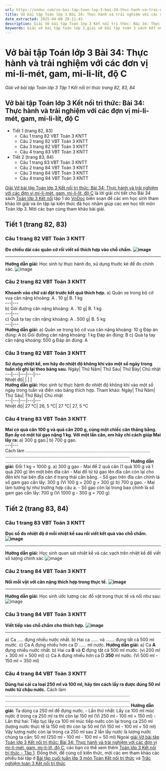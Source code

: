 ```yaml
---
url: https://vndoc.com/vo-bai-tap-toan-lop-3-bai-34-thuc-hanh-va-trai-nghiem-voi-cac-don-vi-mi-li-met-gam-mi-li-lit-do-c-310535
title: Vở bài tập Toán lớp 3 Bài 34: Thực hành và trải nghiệm với các đơn vị mi-li-mét, gam, mi-li-lít, độ C - Giải vở bài tập Toán lớp 3 Tập 1 Kết nối tri thức trang 82, 83, 84 - VnDoc.com
date_extracted: 2025-04-08 20:11:43
description: Giải Vở bài tập Toán lớp 3 Kết nối tri thức: Bài 34: Thực hành và trải nghiệm với các đợn vị mi-li-mét, gam, mi-li-lít, độ C, luyện giải bài tập Toán lớp 3 ngắn gọn, dễ hiểu. Mời các em cùng theo dõi.
keywords: Giải vở bài tập toán lớp 3,giải vở bài tập toán 3 sách kết nối thực hành và trải nghiệm với các đợn vị mi li mét gam mi li lít độ c,giải vở bài tập toán 3 sách kết nối tri thức thực hành và trải nghiệm với các đợn vị mi li mét gam mi li lít độ c,giải vở bài tập toán 3 sách kết nối tri thức bài 34,thực hành và trải nghiệm với các đợn vị mi li mét gam mi li lít độ c,Giải vở bài tập toán 3 kết nối bài thực hành và trải nghiệm với các đợn vị mi li mét gam mi li lít độ c
---
```


# Vở bài tập Toán lớp 3 Bài 34: Thực hành và trải nghiệm với các đơn vị mi-li-mét, gam, mi-li-lít, độ C
 _Giải vở bài tập Toán lớp 3 Tập 1 Kết nối tri thức trang 82, 83, 84_
## **Vở bài tập Toán lớp 3 Kết nối tri thức: Bài 34: Thực hành và trải nghiệm với các đợn vị mi-li-mét, gam, mi-li-lít, độ C**
  * Tiết 1 \(trang 82, 83\)
    * Câu 1 trang 82 VBT Toán 3 KNTT
    * Câu 2 trang 82 VBT Toán 3 KNTT
    * Câu 3 trang 82 VBT Toán 3 KNTT
    * Câu 4 trang 83 VBT Toán 3 KNTT
  * Tiết 2 \(trang 83, 84\)
    * Câu 1 trang 83 VBT Toán 3 KNTT
    * Câu 2 trang 84 VBT Toán 3 KNTT
    * Câu 3 trang 84 VBT Toán 3 KNTT
    * Câu 4 trang 84 VBT Toán 3 KNTT

[Giải Vở bài tập Toán lớp 3 Kết nối tri thức: Bài 34: Thực hành và trải nghiệm với các đợn vị mi-li-mét, gam, mi-li-lít, độ C](<https://vndoc.com/vo-bai-tap-toan-lop-3-bai-34-thuc-hanh-va-trai-nghiem-voi-cac-don-vi-mi-li-met-gam-mi-li-lit-do-c-310535>) là lời giải chi tiết cho Bài 34  sách [Toán lớp 3 Kết nối](<https://vndoc.com/toan-lop-3-kntt> "Toán lớp 3 Kết nối") tập 1 do [VnDoc](<https://vndoc.com/>) biên soạn để các em học sinh tham khảo lời giải và ôn tập lại kiến thức đã học nhằm giúp các em học tốt môn Toán lớp 3. Mời các bạn cùng tham khảo bài giải.
## **Tiết 1 \(trang 82, 83\)**
### Câu 1 trang 82  VBT Toán 3 KNTT
**Đo chiều dài các quân cờ rồi viết số thích hợp vào chỗ chấm.**
**![image](https://i.vdoc.vn/data/image/2023/11/30/Picture1-4.png)**
****
**Hướng dẫn giải:**
Học sinh tự thực hành đo, sử dụng thước kẻ để đo chính xác.
![image](https://i.vdoc.vn/data/image/2023/11/30/Picture2-4.png)
### Câu 2 trang 82 VBT Toán 3 KNTT
**Khoanh vào chữ cái đặt trước kết quả thích hợp.**
a\) Quân xe trong bộ cở vua cân nặng khoảng:
A . 10 g| B. 1 kg  
---|---  
b\) Gói đường cân nặng khoảng:
A . 10 g| B. 1 kg  
---|---  
c\) Quả tạ tay cân nặng khoảng:
A . 500 g| B. 5 kg  
---|---  
**Hướng dẫn giải:**
a\) Quân xe trong bộ cở vua cân nặng khoảng: 10 g
Đáp án đúng: A
b\) Gói đường cân nặng khoảng: 1 kg
Đáp án đúng: B
c\) Quả tạ tay cân nặng khoảng: 500 g
Đáp án đúng: A
### Câu 3 trang 82 VBT Toán 3 KNTT
**Sử dụng nhiệt kế, em hãy đo nhiệt độ không khí vào một số ngày trong tuần rồi ghi lại theo bảng sau.**
Ngày| Thứ Năm| Thứ Sáu| Thứ Bảy| Chủ nhật  
---|---|---|---|---  
Nhiệt độ| | | |   
**Hướng dẫn giải:**
Học sinh tự thực hành đo nhiệt độ không khí vào một số ngày trong tuần và điền vào bảng thích hợp.
Tham khảo:
Ngày| Thứ Năm| Thứ Sáu| Thứ Bảy| Chủ nhật  
---|---|---|---|---  
Nhiệt độ| 27 ℃| 26, 5 ℃| 27 ℃| 27, 5 ℃  
### Câu 4 trang 83 VBT Toán 3 KNTT
**Mai có quả cân 100 g và quả cân 200 g, cùng một chiếc cân thăng bằng. Bạn ấy có một túi gạo nặng 1 kg. Với một lần cân, em hãy chỉ cách giúp Mai lấy ra:**
a\) 300 g gạo.| b\) 700 g gạo.  
---|---  
Cách làm
….……………………………………………………………………………………
….……………………………………………………………………………………
….……………………………………………………………………………………
**Hướng dẫn giải:**
Đổi 1 kg = 1000 g.
a\) 300 g gạo
\- Mai để 2 quả cân \(1 quả 100 g và 1 quả 200 g\) lên một bên đĩa cân
\- Mai đồ từ từ gạo lên đĩa cân còn lại cho đến khi hai bên đĩa cân ở trạng thái cân bằng.
\- Số gạo trên đĩa cân chính là số gam gạo cần lấy: 300 g \(Vì 100 g + 200 g = 300 g\)
b\) 700 g gạo.
\- Mai làm tương tự như trường hợp câu a.
\- Số gạo còn lại trong bao chính là số gam gạo cần lấy: 700 g \(Vì 1000 g - 300 g = 700 g\)
## **Tiết 2 \(trang 83, 84\)**
### Câu 1 trang 83 VBT Toán 3 KNTT
**Đọc số đo nhiệt độ ở mỗi nhiệt kế sau rồi viết kết quả vào chỗ chấm.**
**![image](https://i.vdoc.vn/data/image/2023/11/30/Picture3-4.png)**
****
**Hướng dẫn giải:**
Học sinh quan sát nhiệt kế và các vạch trên nhiệt kế để viết số lượng chính xác
![image](https://i.vdoc.vn/data/image/2023/11/30/Picture4-4.png)
### Câu 2 trang 84 VBT Toán 3 KNTT
**Nối mỗi vật với cân nặng thích hợp trong thực tế.**
**![image](https://i.vdoc.vn/data/image/2023/11/30/Picture5-3.png)**
****
**Hướng dẫn giải:**
Học sinh ước lượng các đồ vật trong thực tế và nối như sau:
![image](https://i.vdoc.vn/data/image/2023/11/30/Picture6-3.png)
### Câu 3 trang 84 VBT Toán 3 KNTT
**Viết tiếp vào chỗ chấm cho thích hợp.**
**![image](https://i.vdoc.vn/data/image/2023/11/30/Picture7-1.png)**
****
a\) Ca ….. đựng nhiều nước nhất.
b\) Hai ca …… và ……. đựng tất cả 500 ml mước.
c\) Ca A đựng nhiều hơn ca D …… ml nước.
**Hướng dẫn giải:**
a\) Ca **A** đựng nhiều nước nhất.
b\) Hai ca **B** và **C** đựng tất cả 500 ml mước. \(vì 200 ml + 300 ml = 500 ml\)
c\) Ca A đựng nhiều hơn ca D **350** ml nước. \(Vì 500 ml - 150 ml = 350 ml\)
### Câu 4 trang 84  VBT Toán 3 KNTT
**Dùng hai cái ca loại 250 ml và 100 ml, hãy tìm cách lấy ra được đúng 50 ml nước từ chậu nước.**
Cách làm
….……………………………………………………………………………………
….……………………………………………………………………………………
….……………………………………………………………………………………
**Hướng dẫn giải:**
Ta dùng ca 250 ml để đựng nước.
\- Lần thứ nhất: Lấy ca 100 ml múc nước ở trong ca 250 ml ra thì còn lại 150 ml \(Vì 250 ml - 100 ml = 150 ml\)
\- Lần thứ hai: Tiếp tục lấy ca 100 ml múc tiếp nước còn lại trong ca 250 ml \(lượng nước thực tế là 150 ml\) thì còn lại 50 ml \(Vì 150 ml - 100 ml = 50 ml\)
Vậy lượng nước còn lại trong ca 250 ml sau 2 lần lấy nước là lượng nước chúng ta cần: 50 ml \(250 ml - 100 ml - 100 ml = 50 ml\)
Ngoài [giải Vở bài tập Toán lớp 3 Kết nối tri thức: Bài 34: Thực hành và trải nghiệm với các đợn vị mi-li-mét, gam, mi-li-lít, độ C](<https://vndoc.com/vo-bai-tap-toan-lop-3-bai-34-thuc-hanh-va-trai-nghiem-voi-cac-don-vi-mi-li-met-gam-mi-li-lit-do-c-310535>), các bạn có thể xem thêm [Toán lớp 3 Kết nối tri thức - Tập 1](<https://vndoc.com/toan-lop-3-kntt>). Đồng thời, để củng cố kiến thức, mời các em tham khảo các phiếu bài tập ở [Bài tập cuối tuần lớp 3 môn Toán Kết nối tri thức](<https://vndoc.com/de-kiem-tra-cuoi-tuan-toan3>) và [Trắc nghiệm toán 3 Kết nối tri thức](<https://vndoc.com/trac-nghiem-toan-3-kntt>)

